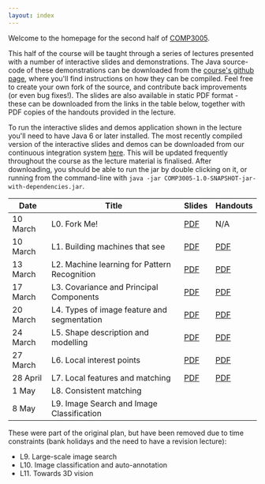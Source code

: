 ```yaml
---
layout: index
---
```


Welcome to the homepage for the second half of [COMP3005](https://secure.ecs.soton.ac.uk/module/COMP3005).

This half of the course will be taught through a series of lectures presented with a number of interactive slides and demonstrations. The Java source-code of these demonstrations can be downloaded from the [course's github page](http://github.com/jonhare/COMP3005), where you'll find instructions on how they can be compiled. Feel free to create your own fork of the source, and contribute back improvements (or even bug fixes!). The slides are also available in static PDF format - these can be downloaded from the links in the table below, together with PDF copies of the handouts provided in the lecture.

To run the interactive slides and demos application shown in the lecture you'll need to have Java 6 or later installed. The most recently compiled version of the interactive slides and demos can be downloaded from our continuous integration system [here](http://jenkins.ecs.soton.ac.uk/job/COMP3005/lastSuccessfulBuild/artifact/app/target/COMP3005-1.0-SNAPSHOT-jar-with-dependencies.jar). This will be updated frequently throughout the course as the lecture material is finalised. After downloading, you should be able to run the jar by double clicking on it, or running from the command-line with `java -jar COMP3005-1.0-SNAPSHOT-jar-with-dependencies.jar`. 

Date     | Title        | Slides                             | Handouts
---------| ------------ | ---------------------------------- | ---------
10 March | L0. Fork Me! | [PDF](./lectures/pdf/L0-forkme.pdf) | N/A     
10 March | L1. Building machines that see | [PDF](./lectures/pdf/L1-machines-that-see.pdf) | [PDF](./handouts/pdf/L1-machines-that-see.pdf)
13 March | L2. Machine learning for Pattern Recognition | [PDF](./lectures/pdf/L2-machine-learning.pdf) | [PDF](./handouts/pdf/L2-machine-learning.pdf)
17 March | L3. Covariance and Principal Components | [PDF](./lectures/pdf/L3-covariance.pdf) | [PDF](./handouts/pdf/L3-covariance.pdf)
20 March | L4. Types of image feature and segmentation | [PDF](./lectures/pdf/L4-imagefeatures.pdf) | [PDF](./handouts/pdf/L4-imagefeatures.pdf)
24 March | L5. Shape description and modelling | [PDF](./lectures/pdf/L5-shapedescription.pdf) | [PDF](./handouts/pdf/L5-shapedescription.pdf)
27 March | L6. Local interest points | [PDF](./lectures/pdf/L6-interestpoints.pdf) | [PDF](./handouts/pdf/L6-interestpoints.pdf)
28 April | L7. Local features and matching | [PDF](./lectures/pdf/L7-matching.pdf) | [PDF](./handouts/pdf/L7-matching.pdf)
1 May    | L8. Consistent matching | | 
8 May    | L9. Image Search and Image Classification | |

These were part of the original plan, but have been removed due to time constraints (bank holidays and the need to have a revision lecture):
* L9. Large-scale image search
* L10. Image classification and auto-annotation
* L11. Towards 3D vision
